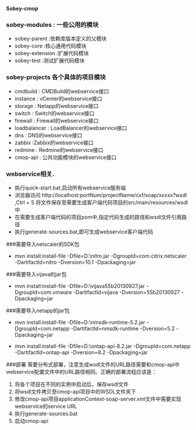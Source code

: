 **Sobey-cmop**

### sobey-modules : 一些公用的模块
* sobey-parent 		:依赖库版本定义的父模块
* sobey-core 		:核心通用代码模块
* sobey-extension 	:扩展代码模块
* sobey-test 		:测试扩展代码模块

### sobey-projects 各个具体的项目模块
* cmdbuild     : CMDBuild的webservice接口
* instance 	   : vCenter的webservice接口
* storage      : Netapp的webservice接口
* switch 	   : Switch的webservice接口
* firewall 	   : Firewall的webservice接口
* loadbalancer : LoadBalancer的webservice接口
* dns 		   : DNS的webservice接口
* zabbix 	   :Zabbix的webservice接口
* redmine 	   : Redmine的webservice接口
* cmop-api	   : 公共功能模块的webservice接口

### webservice相关.
* 执行quick-start.bat,启动所有webservice服务端
* 浏览器访问 http://localhost:portNum/projectName/cxf/soap/xxxxx?wsdl ,Ctrl + S 将文件保存至需要生成客户端代码项目的src/main/resources/wsdl中
* 在需要生成客户端代码的项目pom中,指定代码生成的路径和wsdl文件引用路径
* 执行generate-sources.bat,即可生成webservice客户端代码

###需要导入netscaler的SDK包
* mvn install:install-file -Dfile=D:\nitro.jar -DgroupId=com.citrix.netscaler -DartifactId=nitro -Dversion=10.1 -Dpackaging=jar

###需要导入vijava的jar包
* mvn install:install-file -Dfile=D:\vijava55b20130927.jar -DgroupId=com.vmware -DartifactId=vijava -Dversion=55b20130927 -Dpackaging=jar

###需要导入netapp的jar包
* mvn install:install-file -Dfile=D:\nmsdk-runtime-5.2.jar -DgroupId=com.netapp -DartifactId=nmsdk-runtime -Dversion=5.2 -Dpackaging=jar

* mvn install:install-file -Dfile=D:\ontap-api-8.2.jar -DgroupId=com.netapp -DartifactId=ontap-api -Dversion=8.2 -Dpackaging=jar

###部署
 需要分布式部署，注意生成wsdl文件的URL路径需要和cmop-api中webservice配置文件中的URL路径相同。正确的部署流程应该是：

1. 将各个项目在不同的实例中启动后，保存wsdl文件
2. 将wsdl文件拷贝至cmop-api项目中的WSDL文件夹下
3. 修改cmop-api项目applicationContext-soap-server.xml文件中需要实现webservice的service URL
4. 执行generate-sources.bat
5. 启动cmop-api
